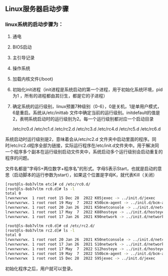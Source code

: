 ## Linux服务器启动步骤

### linux系统的启动步骤为：

1. 通电
1. BIOS启动
1. 主引导记录
1. 操作系统
1. 加载内核文件(/boot)
1. 初始化init进程（init进程是系统启动的第一个进程，用于初始化系统环境，pid为1 ，所有的进程都由其衍生，都是它的子进程）
1. 确定系统的运行级别，linux预置7种级别（0-6），0是关机，1是单用户模式，6是重启。系统从/etc/inittab 文件中确定当前的运行级别。initdefault的值是2，表明系统启动时的运行级别为2。每一个运行级别都对应一个启动目录

    /etc/rc0.d
    /etc/rc1.d
    /etc/rc2.d
    /etc/rc3.d
    /etc/rc4.d
    /etc/rc5.d
    /etc/rc6.d

系统启动时运行级别是2，意味着会从/etc/rc2.d 文件夹中启动里面的程序。同时/etc/rc2.d程序全部为链接，实际运行程序在/etc/init.d文件夹中。用于解决同一个程序多个副本在运行级别启动文件夹中，系统启动多个运行级别会启动重复的程序的问题。

文件名都是"字母S+两位数字+程序名"的形式。字母S表示Start，也就是启动的意思（启动脚本的运行参数为start），如果这个位置是字母K，就代表Kill（关闭）

```sh
[root@ls-8ob7vltm etc]# cd /etc/rc0.d/
[root@ls-8ob7vltm rc0.d]# ls -l
total 0
lrwxrwxrwx  1 root root 15 Dec 28  2022 K05jexec -> ../init.d/jexec
lrwxrwxrwx. 1 root root 19 May  7  2022 K50bcm-agent -> ../init.d/bcm-agent
lrwxrwxrwx. 1 root root 20 Jan 26  2021 K50netconsole -> ../init.d/netconsole
lrwxrwxrwx. 1 root root 17 May  7  2022 K88hosteye -> ../init.d/hosteye
lrwxrwxrwx. 1 root root 17 Jan 26  2021 K90network -> ../init.d/network

```

```bash
[root@ls-8ob7vltm rc0.d]# cd /etc/rc2.d/
[root@ls-8ob7vltm rc2.d]# ls -l
total 0
lrwxrwxrwx. 1 root root 20 Jan 26  2021 K50netconsole -> ../init.d/netconsole
lrwxrwxrwx. 1 root root 17 Jan 26  2021 S10network -> ../init.d/network
lrwxrwxrwx. 1 root root 17 May  7  2022 S12hosteye -> ../init.d/hosteye
lrwxrwxrwx. 1 root root 19 May  7  2022 S50bcm-agent -> ../init.d/bcm-agent
lrwxrwxrwx  1 root root 15 Dec 28  2022 S95jexec -> ../init.d/jexec

```

初始化程序之后，用户就可以登录。
